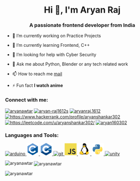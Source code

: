 <h1 align="center">Hi 👋, I'm Aryan Raj</h1>
<h3 align="center">A passionate frontend developer from India</h3>


- 🔭 I’m currently working on Practice Projects
  
- 🌱 I’m currently learning Frontend, C++
  
- 🤔 I’m looking for help with Cyber Security
  
- 💬 Ask me about Python, Blender or any tech related work

- 📫 How to reach me [mail](aryanshankar302+git@outlook.com)

- ⚡ Fun fact **I watch anime**

<h3 align="left">Connect with me:</h3>
<p align="left">
<a href="https://twitter.com/aryanawtar" target="blank"><img align="center" src="https://raw.githubusercontent.com/rahuldkjain/github-profile-readme-generator/master/src/images/icons/Social/twitter.svg" alt="aryanawtar" height="30" width="40" /></a>
<a href="https://linkedin.com/in/aryan-raj1612s" target="blank"><img align="center" src="https://raw.githubusercontent.com/rahuldkjain/github-profile-readme-generator/master/src/images/icons/Social/linked-in-alt.svg" alt="aryan-raj1612s" height="30" width="40" /></a>
<a href="https://instagram.com/aryanraj.1612" target="blank"><img align="center" src="https://raw.githubusercontent.com/rahuldkjain/github-profile-readme-generator/master/src/images/icons/Social/instagram.svg" alt="aryanraj.1612" height="30" width="40" /></a>
<a href="https://www.hackerrank.com/https://www.hackerrank.com/profile/aryanshankar302" target="blank"><img align="center" src="https://raw.githubusercontent.com/rahuldkjain/github-profile-readme-generator/master/src/images/icons/Social/hackerrank.svg" alt="https://www.hackerrank.com/profile/aryanshankar302" height="30" width="40" /></a>
<a href="https://www.leetcode.com/https://leetcode.com/u/aryanshankar302/" target="blank"><img align="center" src="https://raw.githubusercontent.com/rahuldkjain/github-profile-readme-generator/master/src/images/icons/Social/leet-code.svg" alt="https://leetcode.com/u/aryanshankar302/" height="30" width="40" /></a>
<a href="https://discord.gg/aryan160302" target="blank"><img align="center" src="https://raw.githubusercontent.com/rahuldkjain/github-profile-readme-generator/master/src/images/icons/Social/discord.svg" alt="aryan160302" height="30" width="40" /></a>
</p>

<h3 align="left">Languages and Tools:</h3>
<p align="left"> <a href="https://www.arduino.cc/" target="_blank" rel="noreferrer"> <img src="https://cdn.worldvectorlogo.com/logos/arduino-1.svg" alt="arduino" width="40" height="40"/> </a> <a href="https://www.cprogramming.com/" target="_blank" rel="noreferrer"> <img src="https://raw.githubusercontent.com/devicons/devicon/master/icons/c/c-original.svg" alt="c" width="40" height="40"/> </a> <a href="https://www.w3schools.com/cpp/" target="_blank" rel="noreferrer"> <img src="https://raw.githubusercontent.com/devicons/devicon/master/icons/cplusplus/cplusplus-original.svg" alt="cplusplus" width="40" height="40"/> </a> <a href="https://git-scm.com/" target="_blank" rel="noreferrer"> <img src="https://www.vectorlogo.zone/logos/git-scm/git-scm-icon.svg" alt="git" width="40" height="40"/> </a> <a href="https://developer.mozilla.org/en-US/docs/Web/JavaScript" target="_blank" rel="noreferrer"> <img src="https://raw.githubusercontent.com/devicons/devicon/master/icons/javascript/javascript-original.svg" alt="javascript" width="40" height="40"/> </a> <a href="https://www.linux.org/" target="_blank" rel="noreferrer"> <img src="https://raw.githubusercontent.com/devicons/devicon/master/icons/linux/linux-original.svg" alt="linux" width="40" height="40"/> </a> <a href="https://www.python.org" target="_blank" rel="noreferrer"> <img src="https://raw.githubusercontent.com/devicons/devicon/master/icons/python/python-original.svg" alt="python" width="40" height="40"/> </a> <a href="https://unity.com/" target="_blank" rel="noreferrer"> <img src="https://www.vectorlogo.zone/logos/unity3d/unity3d-icon.svg" alt="unity" width="40" height="40"/> </a> </p>

<p><img align="left" src="https://github-readme-stats.vercel.app/api/top-langs?username=aryanawtar&show_icons=true&locale=en&layout=compact" alt="aryanawtar" /></p>

<p>&nbsp;<img align="center" src="https://github-readme-stats.vercel.app/api?username=aryanawtar&show_icons=true&locale=en" alt="aryanawtar" /></p>

<p><img align="center" src="https://github-readme-streak-stats.herokuapp.com/?user=aryanawtar&" alt="aryanawtar" /></p>
